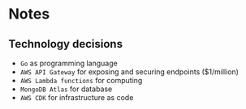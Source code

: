 # Notes

## Technology decisions
- `Go` as programming language
- `AWS API Gateway` for exposing and securing endpoints ($1/million)
- `AWS Lambda functions` for computing
- `MongoDB Atlas` for database
- `AWS CDK` for infrastructure as code